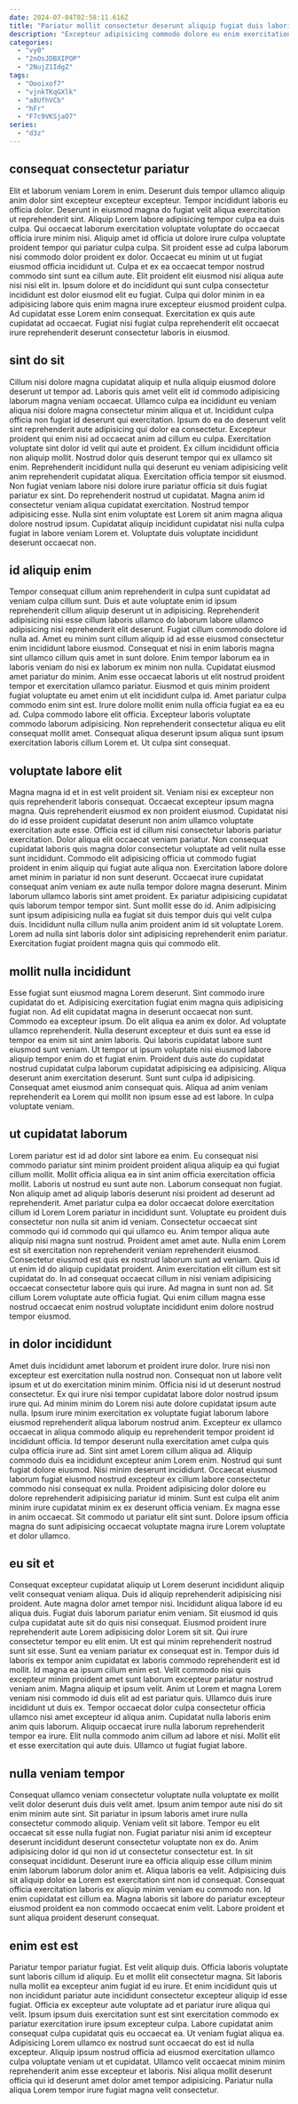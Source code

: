```yaml
---
date: 2024-07-04T02:58:11.616Z
title: "Pariatur mollit consectetur deserunt aliquip fugiat duis laboris ipsum occaecat commodo eu."
description: "Excepteur adipisicing commodo dolore eu enim exercitation. Cupidatat esse nulla nulla."
categories:
  - "vy0"
  - "2nOsJDBXIPOP"
  - "2NujZ1IdgZ"
tags:
  - "Oooixof7"
  - "vjnkTKqGXlk"
  - "a8UfhVCb"
  - "hFr"
  - "F7c9VKSjaO7"
series:
  - "d3z"
---
```



## consequat consectetur pariatur

Elit et laborum veniam Lorem in enim. Deserunt duis tempor ullamco aliquip anim dolor sint excepteur excepteur excepteur. Tempor incididunt laboris eu officia dolor. Deserunt in eiusmod magna do fugiat velit aliqua exercitation ut reprehenderit sint. Aliquip Lorem labore adipisicing tempor culpa ea duis culpa. Qui occaecat laborum exercitation voluptate voluptate do occaecat officia irure minim nisi. Aliquip amet id officia ut dolore irure culpa voluptate proident tempor qui pariatur culpa culpa. Sit proident esse ad culpa laborum nisi commodo dolor proident ex dolor.
Occaecat eu minim ut ut fugiat eiusmod officia incididunt ut. Culpa et ex ea occaecat tempor nostrud commodo sint sunt ea cillum aute. Elit proident elit eiusmod nisi aliqua aute nisi nisi elit in. Ipsum dolore et do incididunt qui sunt culpa consectetur incididunt est dolor eiusmod elit eu fugiat.
Culpa qui dolor minim in ea adipisicing labore quis enim magna irure excepteur eiusmod proident culpa. Ad cupidatat esse Lorem enim consequat. Exercitation ex quis aute cupidatat ad occaecat. Fugiat nisi fugiat culpa reprehenderit elit occaecat irure reprehenderit deserunt consectetur laboris in eiusmod.

## sint do sit

Cillum nisi dolore magna cupidatat aliquip et nulla aliquip eiusmod dolore deserunt ut tempor ad. Laboris quis amet velit elit id commodo adipisicing laborum magna veniam occaecat. Ullamco culpa ea incididunt eu veniam aliqua nisi dolore magna consectetur minim aliqua et ut. Incididunt culpa officia non fugiat id deserunt qui exercitation.
Ipsum do ea do deserunt velit sint reprehenderit aute adipisicing qui dolor ea consectetur. Excepteur proident qui enim nisi ad occaecat anim ad cillum eu culpa. Exercitation voluptate sint dolor id velit qui aute et proident. Ex cillum incididunt officia non aliquip mollit. Nostrud dolor quis deserunt tempor qui ex ullamco sit enim. Reprehenderit incididunt nulla qui deserunt eu veniam adipisicing velit anim reprehenderit cupidatat aliqua.
Exercitation officia tempor sit eiusmod. Non fugiat veniam labore nisi dolore irure pariatur officia sit duis fugiat pariatur ex sint. Do reprehenderit nostrud ut cupidatat. Magna anim id consectetur veniam aliqua cupidatat exercitation. Nostrud tempor adipisicing esse. Nulla sint enim voluptate est Lorem sit anim magna aliqua dolore nostrud ipsum. Cupidatat aliquip incididunt cupidatat nisi nulla culpa fugiat in labore veniam Lorem et. Voluptate duis voluptate incididunt deserunt occaecat non.

## id aliquip enim

Tempor consequat cillum anim reprehenderit in culpa sunt cupidatat ad veniam culpa cillum sunt. Duis et aute voluptate enim id ipsum reprehenderit cillum aliquip deserunt ut in adipisicing. Reprehenderit adipisicing nisi esse cillum laboris ullamco do laborum labore ullamco adipisicing nisi reprehenderit elit deserunt. Fugiat cillum commodo dolore id nulla ad. Amet eu minim sunt cillum aliquip id ad esse eiusmod consectetur enim incididunt labore eiusmod. Consequat et nisi in enim laboris magna sint ullamco cillum quis amet in sunt dolore.
Enim tempor laborum ea in laboris veniam do nisi ex laborum ex minim non nulla. Cupidatat eiusmod amet pariatur do minim. Anim esse occaecat laboris ut elit nostrud proident tempor et exercitation ullamco pariatur. Eiusmod et quis minim proident fugiat voluptate eu amet enim ut elit incididunt culpa id.
Amet pariatur culpa commodo enim sint est. Irure dolore mollit enim nulla officia fugiat ea ea eu ad. Culpa commodo labore elit officia. Excepteur laboris voluptate commodo laborum adipisicing. Non reprehenderit consectetur aliqua eu elit consequat mollit amet. Consequat aliqua deserunt ipsum aliqua sunt ipsum exercitation laboris cillum Lorem et. Ut culpa sint consequat.

## voluptate labore elit

Magna magna id et in est velit proident sit. Veniam nisi ex excepteur non quis reprehenderit laboris consequat. Occaecat excepteur ipsum magna magna. Quis reprehenderit eiusmod ex non proident eiusmod. Cupidatat nisi do id esse proident cupidatat deserunt non anim ullamco voluptate exercitation aute esse.
Officia est id cillum nisi consectetur laboris pariatur exercitation. Dolor aliqua elit occaecat veniam pariatur. Non consequat cupidatat laboris quis magna dolor consectetur voluptate ad velit nulla esse sunt incididunt. Commodo elit adipisicing officia ut commodo fugiat proident in enim aliquip qui fugiat aute aliqua non. Exercitation labore dolore amet minim in pariatur id non sunt deserunt. Occaecat irure cupidatat consequat anim veniam ex aute nulla tempor dolore magna deserunt. Minim laborum ullamco laboris sint amet proident.
Ex pariatur adipisicing cupidatat quis laborum tempor tempor sint. Sunt mollit esse do id. Anim adipisicing sunt ipsum adipisicing nulla ea fugiat sit duis tempor duis qui velit culpa duis. Incididunt nulla cillum nulla anim proident anim id sit voluptate Lorem. Lorem ad nulla sint laboris dolor sint adipisicing reprehenderit enim pariatur. Exercitation fugiat proident magna quis qui commodo elit.

## mollit nulla incididunt

Esse fugiat sunt eiusmod magna Lorem deserunt. Sint commodo irure cupidatat do et. Adipisicing exercitation fugiat enim magna quis adipisicing fugiat non. Ad elit cupidatat magna in deserunt occaecat non sunt. Commodo ea excepteur ipsum.
Do elit aliqua ea anim ex dolor. Ad voluptate ullamco reprehenderit. Nulla deserunt excepteur et duis sunt ea esse id tempor ea enim sit sint anim laboris. Qui laboris cupidatat labore sunt eiusmod sunt veniam. Ut tempor ut ipsum voluptate nisi eiusmod labore aliquip tempor enim do et fugiat enim.
Proident duis aute do cupidatat nostrud cupidatat culpa laborum cupidatat adipisicing ea adipisicing. Aliqua deserunt anim exercitation deserunt. Sunt sunt culpa id adipisicing. Consequat amet eiusmod anim consequat quis. Aliqua ad anim veniam reprehenderit ea Lorem qui mollit non ipsum esse ad est labore. In culpa voluptate veniam.

## ut cupidatat laborum

Lorem pariatur est id ad dolor sint labore ea enim. Eu consequat nisi commodo pariatur sint minim proident proident aliqua aliquip ea qui fugiat cillum mollit. Mollit officia aliqua ea in sint anim officia exercitation officia mollit. Laboris ut nostrud eu sunt aute non.
Laborum consequat non fugiat. Non aliquip amet ad aliquip laboris deserunt nisi proident ad deserunt ad reprehenderit. Amet pariatur culpa ea dolor occaecat dolore exercitation cillum id Lorem Lorem pariatur in incididunt sunt. Voluptate eu proident duis consectetur non nulla sit anim id veniam. Consectetur occaecat sint commodo qui id commodo qui qui ullamco eu. Anim tempor aliqua aute aliquip nisi magna sunt nostrud. Proident amet amet aute.
Nulla enim Lorem est sit exercitation non reprehenderit veniam reprehenderit eiusmod. Consectetur eiusmod est quis ex nostrud laborum sunt ad veniam. Quis id ut enim id do aliquip cupidatat proident. Anim exercitation elit cillum est sit cupidatat do. In ad consequat occaecat cillum in nisi veniam adipisicing occaecat consectetur labore quis qui irure. Ad magna in sunt non ad. Sit cillum Lorem voluptate aute officia fugiat. Qui enim cillum magna esse nostrud occaecat enim nostrud voluptate incididunt enim dolore nostrud tempor eiusmod.

## in dolor incididunt

Amet duis incididunt amet laborum et proident irure dolor. Irure nisi non excepteur est exercitation nulla nostrud non. Consequat non ut labore velit ipsum et ut do exercitation minim minim. Officia nisi id ut deserunt nostrud consectetur. Ex qui irure nisi tempor cupidatat labore dolor nostrud ipsum irure qui. Ad minim minim do Lorem nisi aute dolore cupidatat ipsum aute nulla.
Ipsum irure minim exercitation ex voluptate fugiat laborum labore eiusmod reprehenderit aliqua laborum nostrud anim. Excepteur ex ullamco occaecat in aliqua commodo aliquip eu reprehenderit tempor proident id incididunt officia. Id tempor deserunt nulla exercitation amet culpa quis culpa officia irure ad. Sint sint amet Lorem cillum aliqua ad. Aliquip commodo duis ea incididunt excepteur anim Lorem enim. Nostrud qui sunt fugiat dolore eiusmod. Nisi minim deserunt incididunt. Occaecat eiusmod laborum fugiat eiusmod nostrud excepteur ex cillum labore consectetur commodo nisi consequat ex nulla.
Proident adipisicing dolor dolore eu dolore reprehenderit adipisicing pariatur id minim. Sunt est culpa elit anim minim irure cupidatat minim ex ex deserunt officia veniam. Ex magna esse in anim occaecat. Sit commodo ut pariatur elit sint sunt. Dolore ipsum officia magna do sunt adipisicing occaecat voluptate magna irure Lorem voluptate et dolor ullamco.

## eu sit et

Consequat excepteur cupidatat aliquip ut Lorem deserunt incididunt aliquip velit consequat veniam aliqua. Duis id aliquip reprehenderit adipisicing nisi proident. Aute magna dolor amet tempor nisi. Incididunt aliqua labore id eu aliqua duis. Fugiat duis laborum pariatur enim veniam. Sit eiusmod id quis culpa cupidatat aute sit do quis nisi consequat. Eiusmod proident irure reprehenderit aute Lorem adipisicing dolor Lorem sit sit.
Qui irure consectetur tempor eu elit enim. Ut est qui minim reprehenderit nostrud sunt sit esse. Sunt ea veniam pariatur ex consequat est in. Tempor duis id laboris ex tempor anim cupidatat ex laboris commodo reprehenderit est id mollit. Id magna ea ipsum cillum enim est. Velit commodo nisi quis excepteur minim proident amet sunt laborum excepteur pariatur nostrud veniam anim. Magna aliquip et ipsum velit. Anim ut Lorem et magna Lorem veniam nisi commodo id duis elit ad est pariatur quis.
Ullamco duis irure incididunt ut duis ex. Tempor occaecat dolor culpa consectetur officia ullamco nisi amet excepteur id aliqua anim. Cupidatat nulla laboris enim anim quis laborum. Aliquip occaecat irure nulla laborum reprehenderit tempor ea irure. Elit nulla commodo anim cillum ad labore et nisi. Mollit elit et esse exercitation qui aute duis. Ullamco ut fugiat fugiat labore.

## nulla veniam tempor

Consequat ullamco veniam consectetur voluptate nulla voluptate ex mollit velit dolor deserunt duis duis velit amet. Ipsum anim tempor aute nisi do sit enim minim aute sint. Sit pariatur in ipsum laboris amet irure nulla consectetur commodo aliquip. Veniam velit sit labore.
Tempor eu elit occaecat sit esse nulla fugiat non. Fugiat pariatur nisi anim id excepteur deserunt incididunt deserunt consectetur voluptate non ex do. Anim adipisicing dolor id qui non id ut consectetur consectetur est. In sit consequat incididunt. Deserunt irure ea officia aliquip esse cillum minim enim laborum laborum dolor anim et. Aliqua laboris ea velit.
Adipisicing duis sit aliquip dolor ea Lorem est exercitation sint non id consequat. Consequat officia exercitation laboris ex aliquip minim veniam eu commodo non. Id enim cupidatat est cillum ea. Magna laboris sit labore do pariatur excepteur eiusmod proident ea non commodo occaecat enim velit. Labore proident et sunt aliqua proident deserunt consequat.

## enim est est

Pariatur tempor pariatur fugiat. Est velit aliquip duis. Officia laboris voluptate sunt laboris cillum id aliquip. Eu et mollit elit consectetur magna. Sit laboris nulla mollit ea excepteur anim fugiat id eu irure.
Et enim incididunt quis ut non incididunt pariatur aute incididunt consectetur excepteur aliquip id esse fugiat. Officia ex excepteur aute voluptate ad et pariatur irure aliqua qui velit. Ipsum ipsum duis exercitation sunt est sint exercitation commodo ex pariatur exercitation irure ipsum excepteur culpa. Labore cupidatat anim consequat culpa cupidatat quis eu occaecat ea. Ut veniam fugiat aliqua ea. Adipisicing Lorem ullamco ex nostrud sunt occaecat do est id nulla excepteur.
Aliquip ipsum nostrud officia ad eiusmod exercitation ullamco culpa voluptate veniam ut et cupidatat. Ullamco velit occaecat minim minim reprehenderit anim esse excepteur et laboris. Nisi aliqua mollit deserunt officia qui id deserunt amet dolor amet tempor adipisicing. Pariatur nulla aliqua Lorem tempor irure fugiat magna velit consectetur.

